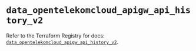 # `data_opentelekomcloud_apigw_api_history_v2`

Refer to the Terraform Registry for docs: [`data_opentelekomcloud_apigw_api_history_v2`](https://registry.terraform.io/providers/opentelekomcloud/opentelekomcloud/1.36.33/docs/data-sources/apigw_api_history_v2).

